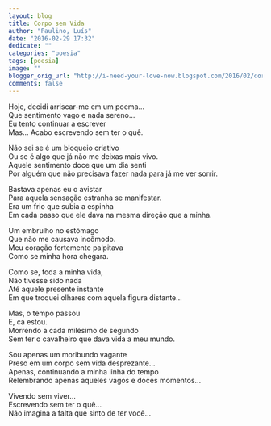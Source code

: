 ```yaml
---
layout: blog
title: Corpo sem Vida
author: "Paulino, Luís"
date: "2016-02-29 17:32"
dedicate: ""
categories: "poesia"
tags: [poesia]
image: ""
blogger_orig_url: "http://i-need-your-love-now.blogspot.com/2016/02/corpo-sem-vida.html"
comments: false
---
```


Hoje, decidi arriscar-me em um poema...\
Que sentimento vago e nada sereno...\
Eu tento continuar a escrever\
Mas... Acabo escrevendo sem ter o quê.

Não sei se é um bloqueio criativo\
Ou se é algo que já não me deixas mais vivo.\
Aquele sentimento doce que um dia senti\
Por alguém que não precisava fazer nada para já me ver sorrir.

Bastava apenas eu o avistar\
Para aquela sensação estranha se manifestar.\
Era um frio que subia a espinha\
Em cada passo que ele dava na mesma direção que a minha.

Um embrulho no estômago\
Que não me causava incômodo.\
Meu coração fortemente palpitava\
Como se minha hora chegara.

Como se, toda a minha vida,\
Não tivesse sido nada\
Até aquele presente instante\
Em que troquei olhares com aquela figura distante...

Mas, o tempo passou\
E, cá estou.\
Morrendo a cada milésimo de segundo\
Sem ter o cavalheiro que dava vida a meu mundo.

Sou apenas um moribundo vagante\
Preso em um corpo sem vida desprezante...\
Apenas, continuando a minha linha do tempo\
Relembrando apenas aqueles vagos e doces momentos...

Vivendo sem viver...\
Escrevendo sem ter o quê...\
Não imagina a falta que sinto de ter você...
